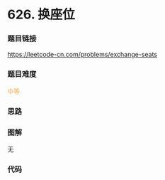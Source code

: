 # 626. 换座位

### 题目链接

https://leetcode-cn.com/problems/exchange-seats

### 题目难度

<font color=#F0AD4E>中等</font>

### 思路



### 图解

无

### 代码

```python
```